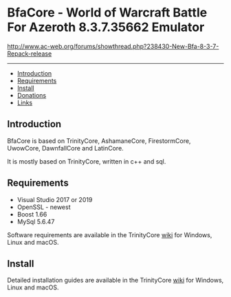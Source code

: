# BfaCore - World of Warcraft Battle For Azeroth 8.3.7.35662 Emulator

http://www.ac-web.org/forums/showthread.php?238430-New-Bfa-8-3-7-Repack-release

--------------


* [Introduction](#introduction)
* [Requirements](#requirements)
* [Install](#install)
* [Donations](#donations)
* [Links](#links)



## Introduction

BfaCore is based on TrinityCore, AshamaneCore, FirestormCore, UwowCore, DawnfallCore and LatinCore.

It is mostly based on TrinityCore, written in c++ and sql.



## Requirements

* Visual Studio 2017 or 2019
* OpenSSL - newest
* Boost 1.66
* MySql 5.6.47


Software requirements are available in the TrinityCore [wiki](https://www.trinitycore.info/display/tc/Requirements) for
Windows, Linux and macOS.



## Install

Detailed installation guides are available in the TrinityCore [wiki](https://www.trinitycore.info/display/tc/Installation+Guide) for
Windows, Linux and macOS.

